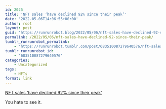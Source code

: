 ```yaml
---
id: 2025
title: 'NFT sales ‘have declined 92% since their peak’'
date: '2022-05-06T14:06:55+00:00'
author: root
layout: post
guid: 'https://runrunrobot.blog/2022/05/06/nft-sales-have-declined-92-since-their-peak/'
permalink: /2022/05/06/nft-sales-have-declined-92-since-their-peak/
tumblr_runrunrobot_permalink:
    - 'https://runrunrobot.tumblr.com/post/683510087279640576/nft-sales-have-declined-92-since-their-peak'
tumblr_runrunrobot_id:
    - '683510087279640576'
categories:
    - Uncategorized
tags:
    - NFTs
format: link
---
```


[NFT sales ‘have declined 92% since their peak’](https://www.videogameschronicle.com/news/nft-sales-have-declined-92-since-their-peak)

<div class="link_description">You hate to see it.

</div>